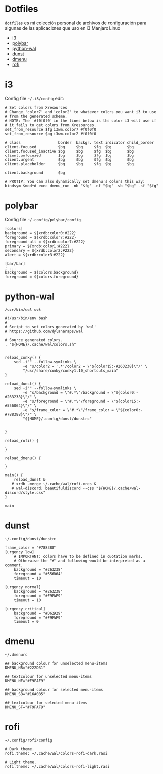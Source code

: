 # Dotfiles

`dotfiles` es mi colección personal de archivos de configuración para algunas de las aplicaciones que uso en i3 Manjaro Linux



- [i3](#i3)
- [polybar](#polybar)
- [python-wal](#pywal)
- [dunst](#dunst)
- [dmenu](#dmenu)
- [rofi](#rofi)

<a name="#i3"></a>
# i3
Config file `~/.i3/config` edit:

```
# Set colors from Xresources
# Change 'color7' and 'color2' to whatever colors you want i3 to use 
# from the generated scheme.
# NOTE: The '#f0f0f0' in the lines below is the color i3 will use if
# it fails to get colors from Xresources.
set_from_resource $fg i3wm.color7 #f0f0f0
set_from_resource $bg i3wm.color2 #f0f0f0

# class                 border  backgr. text indicator child_border
client.focused          $bg     $bg     $fg  $bg       $bg
client.focused_inactive $bg     $bg     $fg  $bg       $bg
client.unfocused        $bg     $bg     $fg  $bg       $bg
client.urgent           $bg     $bg     $fg  $bg       $bg
client.placeholder      $bg     $bg     $fg  $bg       $bg

client.background       $bg

# PROTIP: You can also dynamically set dmenu's colors this way:
bindsym $mod+d exec dmenu_run -nb "$fg" -nf "$bg" -sb "$bg" -sf "$fg"
```


<a name="#polybar"></a>
# polybar

Config file `~/.config/polybar/config`

```
[colors]
background = ${xrdb:color0:#222}
foreground = ${xrdb:color7:#222}
foreground-alt = ${xrdb:color7:#222}
primary = ${xrdb:color1:#222}
secondary = ${xrdb:color2:#222}
alert = ${xrdb:color3:#222}

[bar/bar]
; ...
background = ${colors.background}
foreground = ${colors.foreground}
```


<a name="#pywal"></a>
# python-wal

`/usr/bin/wal-set`

```
#!/usr/bin/env bash
#
# Script to set colors generated by 'wal'
# https://github.com/dylanaraps/wal

# Source generated colors.
. "${HOME}/.cache/wal/colors.sh"


reload_conky() {
	sed -i"" --follow-symlinks \
        -e "s/color2 = '.*'/color2 = \"${color15:-#263238}\"/" \
        "/usr/share/conky/conky1.10_shortcuts_maia"
}

reload_dunst() {
	sed -i"" --follow-symlinks \
        -e "s/background = \"#.*\"/background = \"${color0:-#263238}\"/" \
        -e "s/foreground = \"#.*\"/foreground = \"${color15:-#556064}\"/" \
        -e "s/frame_color = \"#.*\"/frame_color = \"${color0:-#788388}\"/" \
        "${HOME}/.config/dunst/dunstrc"


}

reload_rofi() {

}

reload_dmenu() {

}

main() {
    reload_dunst &
   # xrdb -merge ~/.cache/wal/rofi.xres &
   # wal-discord; beautifuldiscord --css "${HOME}/.cache/wal-discord/style.css"
}

main
```


<a name="#dunst"></a>
# dunst

`~/.config/dunst/dunstrc`

```
frame_color = "#788388"
[urgency_low]
    # IMPORTANT: colors have to be defined in quotation marks.
    # Otherwise the "#" and following would be interpreted as a comment.
    background = "#263238"
    foreground = "#556064"
    timeout = 10

[urgency_normal]
    background = "#263238"
    foreground = "#F9FAF9"
    timeout = 10

[urgency_critical]
    background = "#D62929"
    foreground = "#F9FAF9"
    timeout = 0

```

<a name="#dmenu"></a>
# dmenu

 `~/.dmenurc`

```
## background colour for unselected menu-items
DMENU_NB="#222D31"

## textcolour for unselected menu-items
DMENU_NF="#F9FAF9"

## background colour for selected menu-items
DMENU_SB="#16A085"

## textcolour for selected menu-items
DMENU_SF="#F9FAF9"

```



<a name="#rofi"></a>
# rofi

`~/.config/rofi/config`

```
# Dark theme.
rofi.theme: ~/.cache/wal/colors-rofi-dark.rasi

# Light theme.
rofi.theme: ~/.cache/wal/colors-rofi-light.rasi
```
